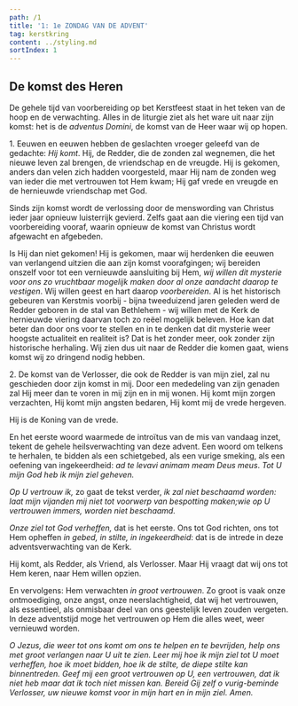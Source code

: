 ```yaml
---
path: /1
title: '1: 1e ZONDAG VAN DE ADVENT'
tag: kerstkring
content: ../styling.md
sortIndex: 1
---
```


## De komst des Heren

De gehele tijd van voorbereiding op bet Kerstfeest staat in het teken van de hoop en de verwachting. Alles in de liturgie ziet als het ware uit naar zijn komst: het is de _adventus Domini_, de komst van de Heer waar wij op hopen.

1\. Eeuwen en eeuwen hebben de geslachten vroeger geleefd van de gedachte: _Hij komt_. Hij, de Redder, die de zonden zal wegnemen, die het nieuwe leven zal brengen, de vriendschap en de vreugde. Hij is gekomen, anders dan velen zich hadden voorgesteld, maar Hij nam de zonden weg van ieder die met vertrouwen tot Hem kwam; Hij gaf vrede en vreugde en de hernieuwde vriendschap met God.

Sinds zijn komst wordt de verlossing door de menswording van Christus ieder jaar opnieuw luisterrijk gevierd. Zelfs gaat aan die viering een tijd van voorbereiding vooraf, waarin opnieuw de komst van Christus wordt afgewacht en afgebeden.

Is Hij dan niet gekomen! Hij is gekomen, maar wij herdenken die eeuwen van verlangend uitzien die aan zijn komst voorafgingen; wij bereiden onszelf voor tot een vernieuwde aansluiting bij Hem, _wij willen dit mysterie voor ons zo vruchtbaar mogelijk maken door al onze aandacht daarop te vestigen_. Wij willen geest en hart daarop _voorbereiden_. Al is het historisch gebeuren van Kerstmis voorbij - bijna tweeduizend jaren geleden werd de Redder geboren in de stal van Bethlehem - wij willen met de Kerk de hernieuwde viering daarvan toch zo reëel mogelijk beleven. Hoe kan dat beter dan door ons voor te stellen en in te denken dat dit mysterie weer hoogste actualiteit en realiteit is? Dat is het zonder meer, ook zonder zijn historische herhaling. Wij zien dus uit naar de Redder die komen gaat, wiens komst wij zo dringend nodig hebben.

2\. De komst van de Verlosser, die ook de Redder is van mijn ziel, zal nu geschieden door zijn komst in mij. Door een mededeling van zijn genaden zal Hij meer dan te voren in mij zijn en in mij wonen. Hij komt mijn zorgen verzachten, Hij komt mijn angsten bedaren, Hij komt mij de vrede hergeven.

Hij is de Koning van de vrede.

En het eerste woord waarmede de introïtus van de mis van vandaag inzet, tekent de gehele heilsverwachting van deze advent. Een woord om telkens te herhalen, te bidden als een schietgebed, als een vurige smeking, als een oefening van ingekeerdheid: _ad te levavi animam meam Deus meus_. _Tot U mijn God heb ik mijn ziel geheven._

_Op U vertrouw ik,_ zo gaat de tekst verder, _ik zal niet beschaamd worden: laat mijn vijanden mij niet tot voorwerp van bespotting maken;wie op U vertrouwen immers, worden niet beschaamd._

_Onze ziel tot God verheffen,_ dat is het eerste. Ons tot God richten, ons tot Hem opheffen _in gebed, in stilte, in ingekeerdheid_: dat is de intrede in deze adventsverwachting van de Kerk.

Hij komt, als Redder, als Vriend, als Verlosser. Maar Hij vraagt dat wij ons tot Hem keren, naar Hem willen opzien.

En vervolgens: Hem verwachten _in groot vertrouwen_. Zo groot is vaak onze ontmoediging, onze angst, onze neerslachtigheid, dat wij het vertrouwen, als essentieel, als onmisbaar deel van ons geestelijk leven zouden vergeten. In deze adventstijd moge het vertrouwen op Hem die alles weet, weer vernieuwd worden.

_O Jezus, die weer tot ons komt om ons te helpen en te bevrijden, help ons met groot verlangen naar U uit te zien. Leer mij hoe ik mijn ziel tot U moet verheffen, hoe ik moet bidden, hoe ik de stilte, de diepe stilte kan binnentreden. Geef mij een groot vertrouwen op U, een vertrouwen, dat ik niet heb maar dat ik toch niet missen kan. Bereid Gij zelf o vurig-beminde Verlosser, uw nieuwe komst voor in mijn hart en in mijn ziel. Amen._
